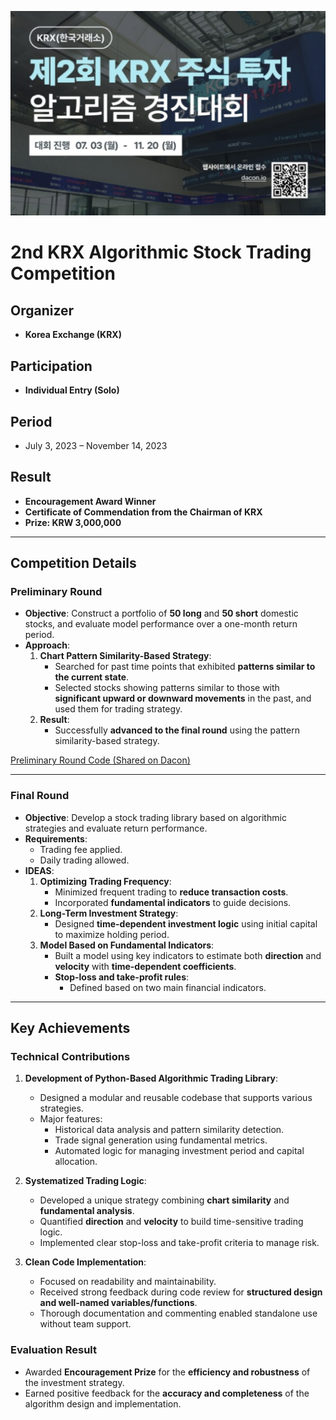 ![img](./README_ASSETS/제2회_KRX_주식투자_알고리즘_경진대회.png)

# 2nd KRX Algorithmic Stock Trading Competition

## Organizer

- **Korea Exchange (KRX)**

## Participation

- **Individual Entry (Solo)**

## Period

- July 3, 2023 – November 14, 2023

## Result

- **Encouragement Award Winner**
- **Certificate of Commendation from the Chairman of KRX**
- **Prize: KRW 3,000,000**

---

## Competition Details

### **Preliminary Round**

- **Objective**: Construct a portfolio of **50 long** and **50 short** domestic stocks, and evaluate model performance over a one-month return period.
- **Approach**:
  1. **Chart Pattern Similarity-Based Strategy**:
     - Searched for past time points that exhibited **patterns similar to the current state**.
     - Selected stocks showing patterns similar to those with **significant upward or downward movements** in the past, and used them for trading strategy.
  2. **Result**:
     - Successfully **advanced to the final round** using the pattern similarity-based strategy.

[Preliminary Round Code (Shared on Dacon)](https://dacon.io/competitions/official/236117/codeshare/8516?page=1&dtype=recent)

---

### **Final Round**

- **Objective**: Develop a stock trading library based on algorithmic strategies and evaluate return performance.
- **Requirements**:
  - Trading fee applied.
  - Daily trading allowed.
- **IDEAS**:
  1. **Optimizing Trading Frequency**:
     - Minimized frequent trading to **reduce transaction costs**.
     - Incorporated **fundamental indicators** to guide decisions.
  2. **Long-Term Investment Strategy**:
     - Designed **time-dependent investment logic** using initial capital to maximize holding period.
  3. **Model Based on Fundamental Indicators**:
     - Built a model using key indicators to estimate both **direction** and **velocity** with **time-dependent coefficients**.
     - **Stop-loss and take-profit rules**:
       - Defined based on two main financial indicators.

---

## Key Achievements

### **Technical Contributions**

1. **Development of Python-Based Algorithmic Trading Library**:

   - Designed a modular and reusable codebase that supports various strategies.
   - Major features:
     - Historical data analysis and pattern similarity detection.
     - Trade signal generation using fundamental metrics.
     - Automated logic for managing investment period and capital allocation.

2. **Systematized Trading Logic**:

   - Developed a unique strategy combining **chart similarity** and **fundamental analysis**.
   - Quantified **direction** and **velocity** to build time-sensitive trading logic.
   - Implemented clear stop-loss and take-profit criteria to manage risk.

3. **Clean Code Implementation**:
   - Focused on readability and maintainability.
   - Received strong feedback during code review for **structured design and well-named variables/functions**.
   - Thorough documentation and commenting enabled standalone use without team support.

### **Evaluation Result**

- Awarded **Encouragement Prize** for the **efficiency and robustness** of the investment strategy.
- Earned positive feedback for the **accuracy and completeness** of the algorithm design and implementation.

